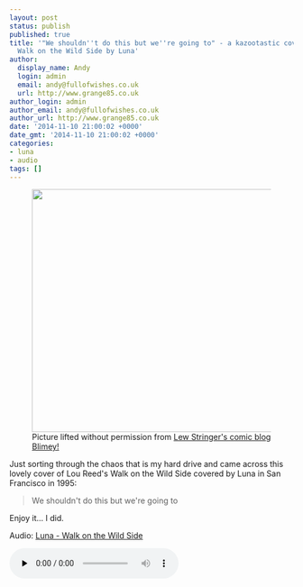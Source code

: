 ```yaml
---
layout: post
status: publish
published: true
title: '"We shouldn''t do this but we''re going to" - a kazootastic cover of Lou Reed''s
  Walk on the Wild Side by Luna'
author:
  display_name: Andy
  login: admin
  email: andy@fullofwishes.co.uk
  url: http://www.grange85.co.uk
author_login: admin
author_email: andy@fullofwishes.co.uk
author_url: http://www.grange85.co.uk
date: '2014-11-10 21:00:02 +0000'
date_gmt: '2014-11-10 21:00:02 +0000'
categories:
- luna
- audio
tags: []
---
```

<p><figure class="caption aligncenter"><img src="https://media.fullofwishes.co.uk/00-misc/pictures/topper-humdinger.jpg" width="737" height="431" class /><figcaption class="caption-text"> Picture lifted without permission from <a href="http://lewstringer.blogspot.co.uk/2010/12/free-inside-part-6.html">Lew Stringer's comic blog Blimey!</a></figcaption></figure>
Just sorting through the chaos that is my hard drive and came across this lovely cover of Lou Reed's Walk on the Wild Side covered by Luna in San Francisco in 1995:</p>
<blockquote><p>We shouldn't do this but we're going to</p></blockquote>
<p>Enjoy it... I did.</p>

<div class="well"><p class="audio">Audio: <a href="https://media.fullofwishes.co.uk/02-luna/audio/17-luna-walk-on-the-wild-side.mp3">Luna - Walk on the Wild Side</a></p><audio controls="controls" preload="none" src="https://media.fullofwishes.co.uk/02-luna/audio/17-luna-walk-on-the-wild-side.mp3"></audio></div>

